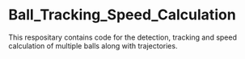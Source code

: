# Ball_Tracking_Speed_Calculation
This respositary contains code for the detection, tracking and speed calculation of multiple balls along with trajectories.
